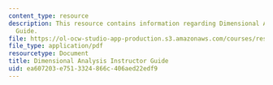 ```yaml
---
content_type: resource
description: This resource contains information regarding Dimensional Analysis Instructor
  Guide.
file: https://ol-ocw-studio-app-production.s3.amazonaws.com/courses/res-tll-004-stem-concept-videos-fall-2013/ea607203e7513324866c406aed22edf9_MITRES_TLL-004F13_DAnly_IG.pdf
file_type: application/pdf
resourcetype: Document
title: Dimensional Analysis Instructor Guide
uid: ea607203-e751-3324-866c-406aed22edf9
---
```

